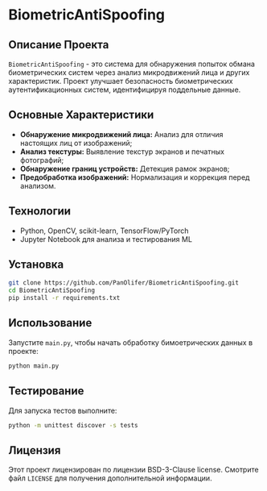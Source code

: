 # BiometricAntiSpoofing

## Описание Проекта

`BiometricAntiSpoofing` - это система для обнаружения попыток обмана биометрических систем через анализ микродвижений лица и других характеристик. Проект улучшает безопасность биометрических аутентификационных систем, идентифицируя поддельные данные.

## Основные Характеристики

- **Обнаружение микродвижений лица:** Анализ для отличия настоящих лиц от изображений;
- **Анализ текстуры:** Выявление текстур экранов и печатных фотографий;
- **Обнаружение границ устройств:** Детекция рамок экранов;
- **Предобработка изображений:** Нормализация и коррекция перед анализом.

## Технологии

- Python, OpenCV, scikit-learn, TensorFlow/PyTorch
- Jupyter Notebook для анализа и тестирования ML

## Установка

```bash
git clone https://github.com/PanOlifer/BiometricAntiSpoofing.git
cd BiometricAntiSpoofing
pip install -r requirements.txt
```

## Использование

Запустите `main.py`, чтобы начать обработку бимоетрических данных в проекте:

```bash
python main.py
```

## Тестирование

Для запуска тестов выполните:

```bash
python -m unittest discover -s tests
```

## Лицензия

Этот проект лицензирован по лицензии BSD-3-Clause license. Смотрите файл `LICENSE` для получения дополнительной информации.



